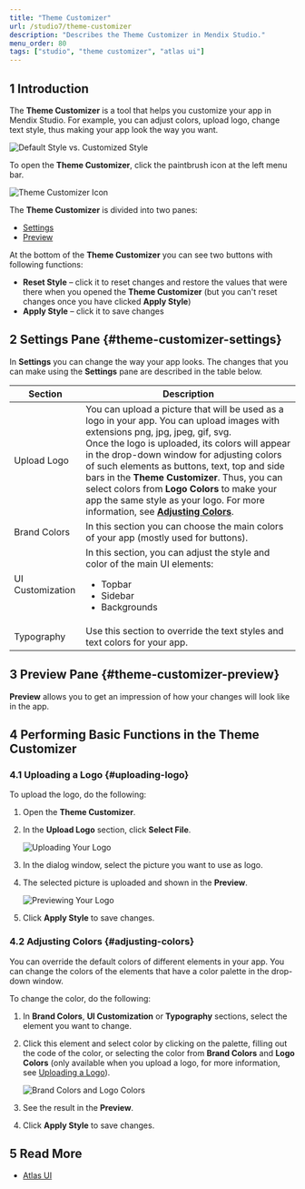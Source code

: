 ```yaml
---
title: "Theme Customizer"
url: /studio7/theme-customizer
description: "Describes the Theme Customizer in Mendix Studio."
menu_order: 80
tags: ["studio", "theme customizer", "atlas ui"]
---
```


## 1 Introduction 

The **Theme Customizer** is a tool that helps you customize your app in Mendix Studio. For example, you can adjust colors, upload logo, change text style, thus making your app look the way you want.

![Default Style vs. Customized Style](attachments/theme-customizer/default-vs-customized.png)

To open the **Theme Customizer**, click the paintbrush icon at the left menu bar. 

![Theme Customizer Icon](attachments/theme-customizer/theme-customizer-icon.png)

The **Theme Customizer** is divided into two panes:

* [Settings](#theme-customizer-settings) 
* [Preview](#theme-customizer-preview)

At the bottom of the **Theme Customizer** you can see two buttons with following functions: 

* **Reset Style** – click it to reset changes and restore the values that were there when you opened the **Theme Customizer** (but you can't reset changes once you have clicked **Apply Style**)
* **Apply Style** – click it to save changes

## 2 Settings Pane {#theme-customizer-settings}

In **Settings** you can change the way your app looks. The changes that you can make using the **Settings** pane are described in the table below. 

| Section          | Description                                                  |
| ---------------- | ------------------------------------------------------------ |
| Upload Logo      | You can upload a picture that will be used as a logo in your app. You can upload  images with extensions png, jpg, jpeg, gif, svg. <br />Once the logo is uploaded, its colors will appear in the drop-down window for adjusting colors of such elements as buttons, text, top and side bars in the **Theme Customizer**. Thus, you can select colors from **Logo Colors** to make your app the same style as your logo. For more information, see [**Adjusting Colors**](#adjusting-colors). |
| Brand Colors     | In this section you can choose the main colors of your app (mostly used for buttons). |
| UI Customization | In this section, you can adjust the style and color of the main UI elements: <ul><li>Topbar</li><li>Sidebar</li><li>Backgrounds</li></ul> |
| Typography       | Use this section to override the text styles and text colors for your app. |

## 3 Preview Pane {#theme-customizer-preview}

**Preview** allows you to get an impression of how your changes will look like in the app. 

## 4 Performing Basic Functions in the Theme Customizer

### 4.1 Uploading a Logo {#uploading-logo}

To upload the logo, do the following: 

1. Open the **Theme Customizer**.
2.  In the **Upload Logo** section, click **Select File**.  

    ![Uploading Your Logo](attachments/theme-customizer/upload-logo.png)

3. In the dialog window, select the picture you want to use as logo.
4.  The selected picture is uploaded and shown in the **Preview**. 

    ![Previewing Your Logo](attachments/theme-customizer/logo-preview.png)

5. Click **Apply Style** to save changes.

### 4.2 Adjusting Colors {#adjusting-colors}

You can override the default colors of different elements in your app. You can change the colors of the elements that have a color palette in the drop-down window. 

To change the color, do the following:

1. In **Brand Colors**, **UI Customization** or **Typography** sections, select the element you want to change.
2.  Click this element and select color by clicking on the palette, filling out the code of the color, or selecting the color from **Brand Colors** and **Logo Colors** (only available when you upload a logo, for more information, see [Uploading a Logo](#uploading-logo)).

    ![Brand Colors and Logo Colors](attachments/theme-customizer/adjusting-color.png)

3. See the result in the **Preview**.
4. Click **Apply Style** to save changes. 

## 5 Read More

* [Atlas UI](/howto/front-end/atlas-ui)
